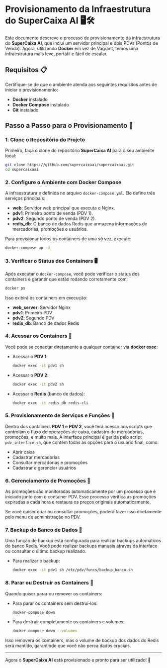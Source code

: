# Provisionamento da Infraestrutura do SuperCaixa AI 🖥️🛠️

Este documento descreve o processo de provisionamento da infraestrutura do **SuperCaixa AI**, que inclui um servidor principal e dois PDVs (Pontos de Venda). Agora, utilizando **Docker** em vez de Vagrant, temos uma infraestrutura mais leve, portátil e fácil de escalar.

## Requisitos 📋

Certifique-se de que o ambiente atenda aos seguintes requisitos antes de iniciar o provisionamento:
- **Docker** instalado
- **Docker Compose** instalado
- **Git** instalado

## Passo a Passo para o Provisionamento 🚀

### 1. Clone o Repositório do Projeto

Primeiro, faça o clone do repositório **SuperCaixa AI** para o seu ambiente local:

```bash
git clone https://github.com/supercaixaai/supercaixaai.git
cd supercaixaai
```

### 2. Configure o Ambiente com Docker Compose

A infraestrutura é definida no arquivo `docker-compose.yml`. Ele define três serviços principais:
- **web**: Servidor web principal que executa o Nginx.
- **pdv1**: Primeiro ponto de venda (PDV 1).
- **pdv2**: Segundo ponto de venda (PDV 2).
- **redis_db**: O banco de dados Redis que armazena informações de mercadorias, promoções e usuários.

Para provisionar todos os containers de uma só vez, execute:

```bash
docker-compose up -d
```

### 3. Verificar o Status dos Containers 🖥️

Após executar o `docker-compose`, você pode verificar o status dos containers e garantir que estão rodando corretamente com:

```bash
docker ps
```

Isso exibirá os containers em execução:
- **web_server**: Servidor Nginx
- **pdv1**: Primeiro PDV
- **pdv2**: Segundo PDV
- **redis_db**: Banco de dados Redis

### 4. Acessar os Containers 🔧

Você pode se conectar diretamente a qualquer container via **docker exec**:

- Acessar o **PDV 1**:
  ```bash
  docker exec -it pdv1 sh
  ```

- Acessar o **PDV 2**:
  ```bash
  docker exec -it pdv2 sh
  ```

- Acessar o **Redis** (banco de dados):
  ```bash
  docker exec -it redis_db redis-cli
  ```

### 5. Provisionamento de Serviços e Funções 🌟

Dentro dos containers **PDV 1** e **PDV 2**, você terá acesso aos scripts que controlam o fluxo de operações de caixa, cadastro de mercadorias, promoções, e muito mais. A interface principal é gerida pelo script `pdv_interface.sh`, que contém todas as opções para o usuário final, como:

- Abrir caixa
- Cadastrar mercadorias
- Consultar mercadorias e promoções
- Cadastrar e gerenciar usuários

### 6. Gerenciamento de Promoções 🔔

As promoções são monitoradas automaticamente por um processo que é iniciado junto com o container PDV. Esse processo verifica as promoções expiradas a cada hora e restaura os preços originais automaticamente.

Se você quiser criar ou consultar promoções, poderá fazer isso diretamente pelo menu de administração no PDV.

### 7. Backup do Banco de Dados 💾

Uma função de backup está configurada para realizar backups automáticos do banco Redis. Você pode realizar backups manuais através da interface ou consultar o último backup realizado.

- Para realizar o backup:
  ```bash
  docker exec -it pdv1 sh /etc/pdv/funcs/backup_banco.sh
  ```

### 8. Parar ou Destruir os Containers 🛑

Quando quiser parar ou remover os containers:

- Para parar os containers sem destruí-los:
  ```bash
  docker-compose down
  ```

- Para destruir completamente os containers e volumes:
  ```bash
  docker-compose down --volumes
  ```

Isso removerá os containers, mas o volume de backup dos dados do Redis será mantido, garantindo que você não perca dados cruciais.

---

Agora o **SuperCaixa AI** está provisionado e pronto para ser utilizado! 🎉

